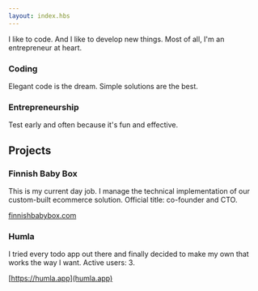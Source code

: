 ```yaml
---
layout: index.hbs
---
```


I like to code. And I like to develop new things. Most of all, I'm an
entrepreneur at heart.

### Coding

Elegant code is the dream. Simple solutions are the best.

### Entrepreneurship

Test early and often because it's fun and effective.

## Projects

### Finnish Baby Box

This is my current day job. I manage the technical implementation of our
custom-built ecommerce solution. Official title: co-founder and CTO.

[finnishbabybox.com](https://www.finnishbabybox.com)

### Humla

I tried every todo app out there and finally decided to make my own that
works the way I want. Active users: 3.

[https://humla.app](humla.app)